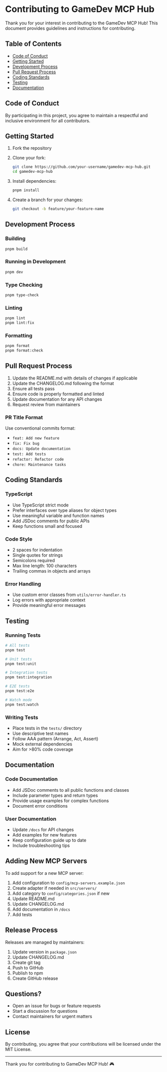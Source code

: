 # Contributing to GameDev MCP Hub

Thank you for your interest in contributing to the GameDev MCP Hub! This document provides guidelines and instructions for contributing.

## Table of Contents

- [Code of Conduct](#code-of-conduct)
- [Getting Started](#getting-started)
- [Development Process](#development-process)
- [Pull Request Process](#pull-request-process)
- [Coding Standards](#coding-standards)
- [Testing](#testing)
- [Documentation](#documentation)

## Code of Conduct

By participating in this project, you agree to maintain a respectful and inclusive environment for all contributors.

## Getting Started

1. Fork the repository
2. Clone your fork:
   ```bash
   git clone https://github.com/your-username/gamedev-mcp-hub.git
   cd gamedev-mcp-hub
   ```

3. Install dependencies:
   ```bash
   pnpm install
   ```

4. Create a branch for your changes:
   ```bash
   git checkout -b feature/your-feature-name
   ```

## Development Process

### Building

```bash
pnpm build
```

### Running in Development

```bash
pnpm dev
```

### Type Checking

```bash
pnpm type-check
```

### Linting

```bash
pnpm lint
pnpm lint:fix
```

### Formatting

```bash
pnpm format
pnpm format:check
```

## Pull Request Process

1. Update the README.md with details of changes if applicable
2. Update the CHANGELOG.md following the format
3. Ensure all tests pass
4. Ensure code is properly formatted and linted
5. Update documentation for any API changes
6. Request review from maintainers

### PR Title Format

Use conventional commits format:
- `feat: Add new feature`
- `fix: Fix bug`
- `docs: Update documentation`
- `test: Add tests`
- `refactor: Refactor code`
- `chore: Maintenance tasks`

## Coding Standards

### TypeScript

- Use TypeScript strict mode
- Prefer interfaces over type aliases for object types
- Use meaningful variable and function names
- Add JSDoc comments for public APIs
- Keep functions small and focused

### Code Style

- 2 spaces for indentation
- Single quotes for strings
- Semicolons required
- Max line length: 100 characters
- Trailing commas in objects and arrays

### Error Handling

- Use custom error classes from `utils/error-handler.ts`
- Log errors with appropriate context
- Provide meaningful error messages

## Testing

### Running Tests

```bash
# All tests
pnpm test

# Unit tests
pnpm test:unit

# Integration tests
pnpm test:integration

# E2E tests
pnpm test:e2e

# Watch mode
pnpm test:watch
```

### Writing Tests

- Place tests in the `tests/` directory
- Use descriptive test names
- Follow AAA pattern (Arrange, Act, Assert)
- Mock external dependencies
- Aim for >80% code coverage

## Documentation

### Code Documentation

- Add JSDoc comments to all public functions and classes
- Include parameter types and return types
- Provide usage examples for complex functions
- Document error conditions

### User Documentation

- Update `/docs` for API changes
- Add examples for new features
- Keep configuration guide up to date
- Include troubleshooting tips

## Adding New MCP Servers

To add support for a new MCP server:

1. Add configuration to `config/mcp-servers.example.json`
2. Create adapter if needed in `src/servers/`
3. Add category to `config/categories.json` if new
4. Update README.md
5. Update CHANGELOG.md
6. Add documentation in `/docs`
7. Add tests

## Release Process

Releases are managed by maintainers:

1. Update version in `package.json`
2. Update CHANGELOG.md
3. Create git tag
4. Push to GitHub
5. Publish to npm
6. Create GitHub release

## Questions?

- Open an issue for bugs or feature requests
- Start a discussion for questions
- Contact maintainers for urgent matters

## License

By contributing, you agree that your contributions will be licensed under the MIT License.

---

Thank you for contributing to GameDev MCP Hub! 🎮
